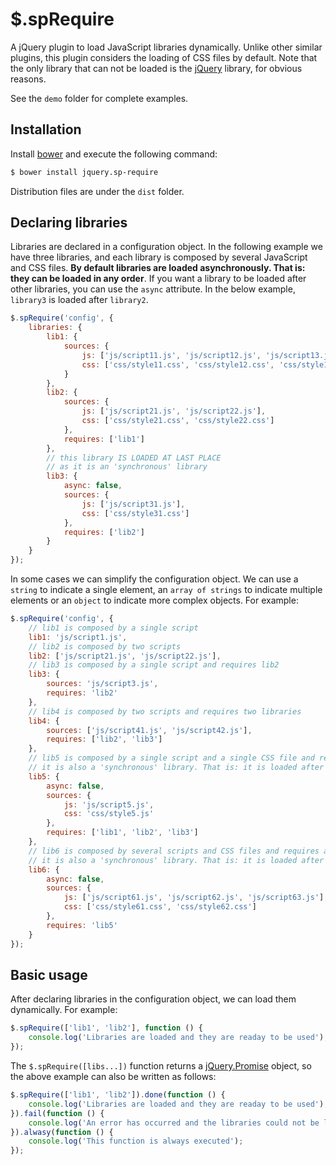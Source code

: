 # $.spRequire

A jQuery plugin to load JavaScript libraries dynamically. Unlike other similar plugins, this plugin considers the loading of CSS files by default. Note that the only library that can not be loaded is the [jQuery](https://jquery.com/) library, for obvious reasons.

See the `demo` folder for complete examples.

## Installation

Install [bower](https://github.com/bower/bower) and execute the following command:
```bash
$ bower install jquery.sp-require
```
Distribution files are under the `dist` folder.

## Declaring libraries

Libraries are declared in a configuration object. In the following example we have three libraries, and each library is composed by several JavaScript and CSS files. **By default libraries are loaded asynchronously. That is: they can be loaded in any order**. If you want a library to be loaded after other libraries, you can use the `async` attribute. In the below example, `library3` is loaded after `library2`.

```JavaScript
$.spRequire('config', {
    libraries: {
        lib1: {
            sources: {
                js: ['js/script11.js', 'js/script12.js', 'js/script13.js'],
                css: ['css/style11.css', 'css/style12.css', 'css/style13.css']
            }
        },
        lib2: {
            sources: {
                js: ['js/script21.js', 'js/script22.js'],
                css: ['css/style21.css', 'css/style22.css']
            },
            requires: ['lib1']
        },
        // this library IS LOADED AT LAST PLACE
        // as it is an 'synchronous' library
        lib3: {
            async: false,
            sources: {
                js: ['js/script31.js'],
                css: ['css/style31.css']
            },
            requires: ['lib2']
        }
    }
});
```

In some cases we can simplify the configuration object. We can use a `string` to indicate a single element, an `array of strings` to indicate multiple elements or an `object` to indicate more complex objects. For example:

```JavaScript
$.spRequire('config', {
    // lib1 is composed by a single script
    lib1: 'js/script1.js',
    // lib2 is composed by two scripts
    lib2: ['js/script21.js', 'js/script22.js'],
    // lib3 is composed by a single script and requires lib2
    lib3: {
        sources: 'js/script3.js',
        requires: 'lib2'
    },
    // lib4 is composed by two scripts and requires two libraries
    lib4: {
        sources: ['js/script41.js', 'js/script42.js'],
        requires: ['lib2', 'lib3']
    },
    // lib5 is composed by a single script and a single CSS file and requires three libraries
    // it is also a 'synchronous' library. That is: it is loaded after the required libraries
    lib5: {
        async: false,
        sources: {
            js: 'js/script5.js',
            css: 'css/style5.js'
        },
        requires: ['lib1', 'lib2', 'lib3']
    },
    // lib6 is composed by several scripts and CSS files and requires a single library
    // it is also a 'synchronous' library. That is: it is loaded after the required libraries
    lib6: {
        async: false,
        sources: {
            js: ['js/script61.js', 'js/script62.js', 'js/script63.js'],
            css: ['css/style61.css', 'css/style62.css']
        },
        requires: 'lib5'
    }
});
```

## Basic usage

After declaring libraries in the configuration object, we can load them dynamically. For example:

```JavaScript
$.spRequire(['lib1', 'lib2'], function () {
    console.log('Libraries are loaded and they are readay to be used');
});
```

The `$.spRequire([libs...])` function returns a [jQuery.Promise](https://api.jquery.com/promise/) object, so the above example can also be written as follows:
```JavaScript
$.spRequire(['lib1', 'lib2']).done(function () {
    console.log('Libraries are loaded and they are readay to be used');
}).fail(function () {
    console.log('An error has occurred and the libraries could not be loaded');
}).alwasy(function () {
    console.log('This function is always executed');
});
```

